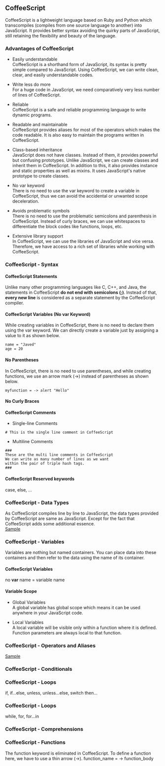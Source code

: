 ## CoffeeScript
CoffeeScript is a lightweight language based on Ruby and Python which transcompiles (compiles from one source language to another) into JavaScript. It provides better syntax avoiding the quirky parts of JavaScript, still retaining the flexibility and beauty of the language.  


### Advantages of CoffeeScript
- Easily understandable  
CoffeeScript is a shorthand form of JavaScript, its syntax is pretty simple compared to JavaScript. Using CoffeeScript, we can write clean, clear, and easily understandable codes.  

- Write less do more    
For a huge code in JavaScript, we need comparatively very less number of lines of CoffeeScript.

- Reliable    
CoffeeScript is a safe and reliable programming language to write dynamic programs.

- Readable and maintainable   
CoffeeScript provides aliases for most of the operators which makes the code readable. It is also easy to maintain the programs written in CoffeeScript.

- Class-based inheritance   
JavaScript does not have classes. Instead of them, it provides powerful but confusing prototypes. Unlike JavaScript, we can create classes and inherit them in CoffeeScript. In addition to this, it also provides instance and static properties as well as mixins. It uses JavaScript's native prototype to create classes.

- No var keyword   
There is no need to use the var keyword to create a variable in CoffeeScript, thus we can avoid the accidental or unwanted scope deceleration.

- Avoids problematic symbols   
There is no need to use the problematic semicolons and parenthesis in CoffeeScript. Instead of curly braces, we can use whitespaces to differentiate the block codes like functions, loops, etc.

- Extensive library support   
In CoffeeScript, we can use the libraries of JavaScript and vice versa. Therefore, we have access to a rich set of libraries while working with CoffeeScript.


### CoffeeScript - Syntax  
#### CoffeeScript Statements
Unlike many other programming languages like C, C++, and Java, the statements in CoffeeScript **do not end with semicolons (;)**. Instead of that, **every new line** is considered as a separate statement by the CoffeeScript compiler.

#### CoffeeScript Variables (No var Keyword)
While creating variables in CoffeeScript, there is no need to declare them using the var keyword. We can directly create a variable just by assigning a value to it as shown below.  
```
name = "Javed"
age = 20

```  

#### No Parentheses
In CoffeeScript, there is no need to use parentheses, and while creating functions, we use an arrow mark (->) instead of parentheses as shown below.  
```
myfunction = -> alert "Hello"
```  

#### No Curly Braces

#### CoffeeScript Comments
- Single-line Comments  

```
# This is the single line comment in CoffeeScript
```   

- Multiline Comments  
```
###
These are the multi line comments in CoffeeScript
We can write as many number of lines as we want 
within the pair of triple hash tags.
###
```

#### CoffeeScript Reserved keywords
case, else, ...

### CoffeeScript - Data Types
As CoffeeScript compiles line by line to JavaScript, the data types provided by CoffeeScript are same as JavaScript. Except for the fact that CoffeeScript adds some additional essence.  
[Sample](https://www.tutorialspoint.com/coffeescript/coffeescript_datatypes.htm)  

### CoffeeScript - Variables
Variables are nothing but named containers. You can place data into these containers and then refer to the data using the name of its container.  
#### CoffeeScript Variables
no **var**
name = variable name  

#### Variable Scope
- Global Variables   
A global variable has global scope which means it can be used anywhere in your JavaScript code.

- Local Variables   
A local variable will be visible only within a function where it is defined. Function parameters are always local to that function.

### CoffeeScript - Operators and Aliases
[Sample](https://www.tutorialspoint.com/coffeescript/coffeescript_operators_and_aliases.htm)  

### CoffeeScript - Conditionals

### CoffeeScript - Loops
if, if...else, unless,  unless...else, switch
then...

### CoffeeScript - Loops
while, for, for...in 

### CoffeeScript - Comprehensions

### CoffeeScript - Functions  
The function keyword is eliminated in CoffeeScript. To define a function here, we have to use a thin arrow (->).
function_name = -> function_body


